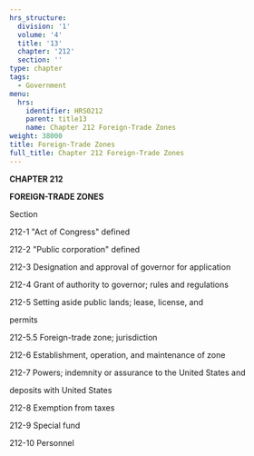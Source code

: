 ```yaml
---
hrs_structure:
  division: '1'
  volume: '4'
  title: '13'
  chapter: '212'
  section: ''
type: chapter
tags:
  - Government
menu:
  hrs:
    identifier: HRS0212
    parent: title13
    name: Chapter 212 Foreign-Trade Zones
weight: 38000
title: Foreign-Trade Zones
full_title: Chapter 212 Foreign-Trade Zones
---
```

**CHAPTER 212**

**FOREIGN-TRADE ZONES**

Section

212-1 "Act of Congress" defined

212-2 "Public corporation" defined

212-3 Designation and approval of governor for application

212-4 Grant of authority to governor; rules and regulations

212-5 Setting aside public lands; lease, license, and

permits

212-5.5 Foreign-trade zone; jurisdiction

212-6 Establishment, operation, and maintenance of zone

212-7 Powers; indemnity or assurance to the United States and

deposits with United States

212-8 Exemption from taxes

212-9 Special fund

212-10 Personnel